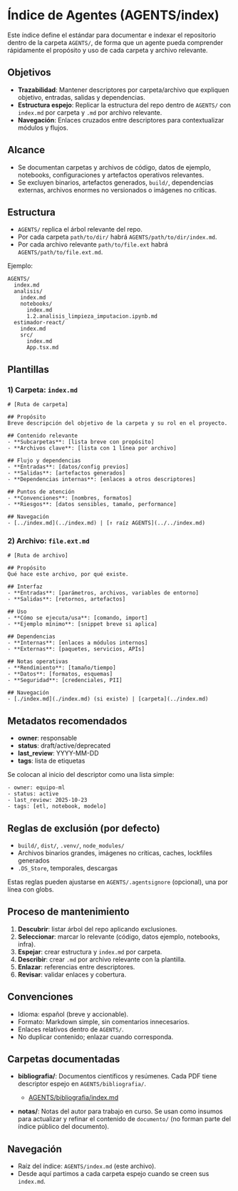 # Índice de Agentes (AGENTS/index)

Este índice define el estándar para documentar e indexar el repositorio dentro de la carpeta `AGENTS/`, de forma que un agente pueda comprender rápidamente el propósito y uso de cada carpeta y archivo relevante.

## Objetivos

- **Trazabilidad**: Mantener descriptores por carpeta/archivo que expliquen objetivo, entradas, salidas y dependencias.
- **Estructura espejo**: Replicar la estructura del repo dentro de `AGENTS/` con `index.md` por carpeta y `.md` por archivo relevante.
- **Navegación**: Enlaces cruzados entre descriptores para contextualizar módulos y flujos.

## Alcance

- Se documentan carpetas y archivos de código, datos de ejemplo, notebooks, configuraciones y artefactos operativos relevantes.
- Se excluyen binarios, artefactos generados, `build/`, dependencias externas, archivos enormes no versionados o imágenes no críticas.

## Estructura

- `AGENTS/` replica el árbol relevante del repo.
- Por cada carpeta `path/to/dir/` habrá `AGENTS/path/to/dir/index.md`.
- Por cada archivo relevante `path/to/file.ext` habrá `AGENTS/path/to/file.ext.md`.

Ejemplo:
```
AGENTS/
  index.md
  analisis/
    index.md
    notebooks/
      index.md
      1.2.analisis_limpieza_imputacion.ipynb.md
  estimador-react/
    index.md
    src/
      index.md
      App.tsx.md
```

## Plantillas

### 1) Carpeta: `index.md`

```
# [Ruta de carpeta]

## Propósito
Breve descripción del objetivo de la carpeta y su rol en el proyecto.

## Contenido relevante
- **Subcarpetas**: [lista breve con propósito]
- **Archivos clave**: [lista con 1 línea por archivo]

## Flujo y dependencias
- **Entradas**: [datos/config previos]
- **Salidas**: [artefactos generados]
- **Dependencias internas**: [enlaces a otros descriptores]

## Puntos de atención
- **Convenciones**: [nombres, formatos]
- **Riesgos**: [datos sensibles, tamaño, performance]

## Navegación
- [../index.md](../index.md) | [↑ raíz AGENTS](../../index.md)
```

### 2) Archivo: `file.ext.md`

```
# [Ruta de archivo]

## Propósito
Qué hace este archivo, por qué existe.

## Interfaz
- **Entradas**: [parámetros, archivos, variables de entorno]
- **Salidas**: [retornos, artefactos]

## Uso
- **Cómo se ejecuta/usa**: [comando, import]
- **Ejemplo mínimo**: [snippet breve si aplica]

## Dependencias
- **Internas**: [enlaces a módulos internos]
- **Externas**: [paquetes, servicios, APIs]

## Notas operativas
- **Rendimiento**: [tamaño/tiempo]
- **Datos**: [formatos, esquemas]
- **Seguridad**: [credenciales, PII]

## Navegación
- [./index.md](./index.md) (si existe) | [carpeta](../index.md)
```

## Metadatos recomendados

- **owner**: responsable
- **status**: draft/active/deprecated
- **last_review**: YYYY-MM-DD
- **tags**: lista de etiquetas

Se colocan al inicio del descriptor como una lista simple:
```
- owner: equipo-ml
- status: active
- last_review: 2025-10-23
- tags: [etl, notebook, modelo]
```

## Reglas de exclusión (por defecto)

- `build/`, `dist/`, `.venv/`, `node_modules/`
- Archivos binarios grandes, imágenes no críticas, caches, lockfiles generados
- `.DS_Store`, temporales, descargas

Estas reglas pueden ajustarse en `AGENTS/.agentsignore` (opcional), una por línea con globs.

## Proceso de mantenimiento

1. **Descubrir**: listar árbol del repo aplicando exclusiones.
2. **Seleccionar**: marcar lo relevante (código, datos ejemplo, notebooks, infra).
3. **Espejar**: crear estructura y `index.md` por carpeta.
4. **Describir**: crear `.md` por archivo relevante con la plantilla.
5. **Enlazar**: referencias entre descriptores.
6. **Revisar**: validar enlaces y cobertura.

## Convenciones

- Idioma: español (breve y accionable).
- Formato: Markdown simple, sin comentarios innecesarios.
- Enlaces relativos dentro de `AGENTS/`.
- No duplicar contenido; enlazar cuando corresponda.

## Carpetas documentadas

- **bibliografia/**: Documentos científicos y resúmenes. Cada PDF tiene descriptor espejo en `AGENTS/bibliografia/`.
  - [AGENTS/bibliografia/index.md](./bibliografia/index.md)

- **__notas__/**: Notas del autor para trabajo en curso. Se usan como insumos para actualizar y refinar el contenido de `documento/` (no forman parte del índice público del documento).

## Navegación

- Raíz del índice: `AGENTS/index.md` (este archivo).
- Desde aquí partimos a cada carpeta espejo cuando se creen sus `index.md`.
